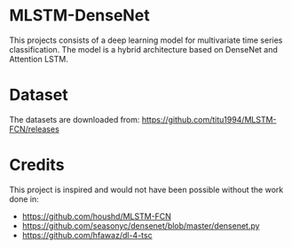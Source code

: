 # MLSTM-DenseNet
This projects consists of a deep learning model for multivariate time series classification.
The model is a hybrid architecture based on DenseNet and Attention LSTM.

# Dataset
The datasets are downloaded from: https://github.com/titu1994/MLSTM-FCN/releases

# Credits
This project is inspired and would not have been possible without the work done in:
- https://github.com/houshd/MLSTM-FCN
- https://github.com/seasonyc/densenet/blob/master/densenet.py
- https://github.com/hfawaz/dl-4-tsc
